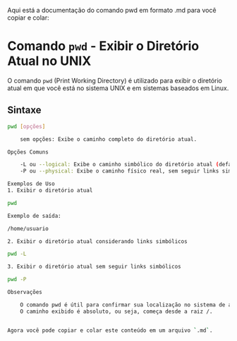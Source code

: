Aqui está a documentação do comando pwd em formato .md para você copiar e colar:

# Comando `pwd` - Exibir o Diretório Atual no UNIX

O comando `pwd` (Print Working Directory) é utilizado para exibir o diretório atual em que você está no sistema UNIX e em sistemas baseados em Linux.

## Sintaxe

```bash
pwd [opções]

    sem opções: Exibe o caminho completo do diretório atual.

Opções Comuns

    -L ou --logical: Exibe o caminho simbólico do diretório atual (default).
    -P ou --physical: Exibe o caminho físico real, sem seguir links simbólicos.

Exemplos de Uso
1. Exibir o diretório atual

pwd

Exemplo de saída:

/home/usuario

2. Exibir o diretório atual considerando links simbólicos

pwd -L

3. Exibir o diretório atual sem seguir links simbólicos

pwd -P

Observações

    O comando pwd é útil para confirmar sua localização no sistema de arquivos.
    O caminho exibido é absoluto, ou seja, começa desde a raiz /.


Agora você pode copiar e colar este conteúdo em um arquivo `.md`.

